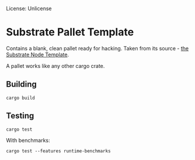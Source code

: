 License: Unlicense

# Substrate Pallet Template

Contains a blank, clean pallet ready for hacking. Taken from its source - [the Substrate Node Template](https://github.com/substrate-developer-hub/substrate-node-template).

A pallet works like any other cargo crate.  


## Building 

```
cargo build
```

## Testing
```
cargo test
```

With benchmarks: 

```
cargo test --features runtime-benchmarks 
```